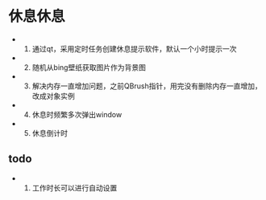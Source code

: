 # 休息休息

- 1. 通过qt，采用定时任务创建休息提示软件，默认一个小时提示一次
- 2. 随机从bing壁纸获取图片作为背景图
- 3. 解决内存一直增加问题，之前QBrush指针，用完没有删除内存一直增加，改成对象实例
- 4. 休息时频繁多次弹出window
- 5. 休息倒计时

## todo
- 1. 工作时长可以进行自动设置
